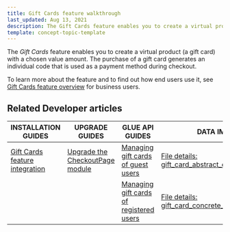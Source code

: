 ```yaml
---
title: Gift Cards feature walkthrough
last_updated: Aug 13, 2021
description: The Gift Cards feature enables you to create a virtual product (a gift card) with a chosen value amount
template: concept-topic-template
---
```


The _Gift Cards_ feature enables you to create a virtual product (a gift card) with a chosen value amount. The purchase of a gift card generates an individual code that is used as a payment method during checkout.


To learn more about the feature and to find out how end users use it, see [Gift Cards feature overview](/docs/scos/user/features/{{page.version}}/gift-cards-feature-overview.html) for business users.


## Related Developer articles

| INSTALLATION GUIDES  | UPGRADE GUIDES | GLUE API GUIDES | DATA IMPORT |
|---|---|---|---|
| [Gift Cards feature integration](/docs/scos/dev/feature-integration-guides/{{page.version}}/gift-cards-feature-integration.html) | [Upgrade the CheckoutPage module](/docs/scos/dev/module-migration-guides/migration-guide-checkoutpage.html) | [Managing gift cards of guest users](/docs/scos/dev/glue-api-guides/{{page.version}}/managing-carts/guest-carts/managing-gift-cards-of-guest-users.html) | [File details: gift_card_abstract_configuration.csv](/docs/scos/dev/data-import/{{page.version}}/data-import-categories/special-product-types/gift-cards/file-details-gift-card-abstract-configuration.csv.html) |
|  |  | [Managing gift cards of registered users](/docs/scos/dev/glue-api-guides/{{page.version}}/managing-carts/carts-of-registered-users/managing-gift-cards-of-registered-users.html) | [File details: gift_card_concrete_configuration.csv](/docs/scos/dev/data-import/{{page.version}}/data-import-categories/special-product-types/gift-cards/file-details-gift-card-concrete-configuration.csv.html) |
